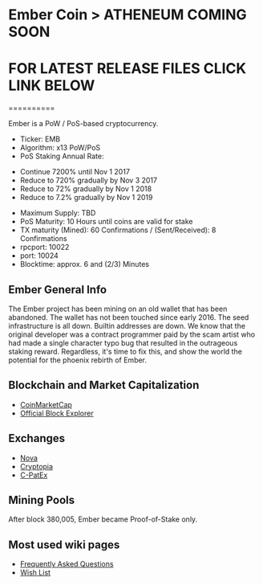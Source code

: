 Ember Coin > ATHENEUM COMING SOON
==========

FOR LATEST RELEASE FILES CLICK LINK BELOW
==========

==========


Ember is a PoW / PoS-based cryptocurrency.

* Ticker: EMB
* Algorithm: x13 PoW/PoS
* PoS Staking Annual Rate:
- Continue 7200% until Nov 1 2017
- Reduce to 720% gradually by Nov 3 2017
- Reduce to  72% gradually by Nov 1 2018
- Reduce to 7.2% gradually by Nov 1 2019
* Maximum Supply: TBD
* PoS Maturity: 10 Hours until coins are valid for stake
* TX maturity (Mined): 60 Confirmations / (Sent/Received): 8 Confirmations
* rpcport: 10022
* port: 10024
* Blocktime: approx. 6 and (2/3) Minutes

Ember General Info
------------------
The Ember project has been mining on an old wallet that has been abandoned. The wallet has not been touched since early 2016. The seed infrastructure is all down. Builtin addresses are down. We know that the original developer was a contract programmer paid by the scam artist who had made a single character typo bug that resulted in the outrageous staking reward. Regardless, it's time to fix this, and show the world the potential for the phoenix rebirth of Ember.


Blockchain and Market Capitalization
------------------------------------
* [CoinMarketCap](https://coinmarketcap.com/currencies/embercoin/#charts)
* [Official Block Explorer](https://www.coinexplorer.net/EMB)

Exchanges
---------
* [Nova](https://novaexchange.com/market/LTC_EMB/)
* [Cryptopia](https://www.cryptopia.co.nz/Exchange/?market=EMB_LTC)
* [C-PatEx](https://c-patex.com/markets/embdoge)

Mining Pools
------------
After block 380,005, Ember became Proof-of-Stake only.

Most used wiki pages
--------------------
* [Frequently Asked Questions](https://github.com/EmberCoin/Ember/wiki/Frequently-Asked-Questions)
* [Wish List](https://github.com/EmberCoin/Ember/wiki/Wish-List)
